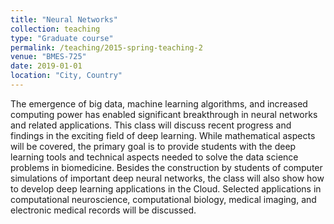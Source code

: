 ```yaml
---
title: "Neural Networks"
collection: teaching
type: "Graduate course"
permalink: /teaching/2015-spring-teaching-2
venue: "BMES-725"
date: 2019-01-01
location: "City, Country"
---
```


The emergence of big data, machine learning algorithms, and increased computing power has enabled significant breakthrough in neural networks and related applications. This class will discuss recent progress and findings in the exciting field of deep learning. While mathematical aspects will be covered, the primary goal is to provide students with the deep learning tools and technical aspects needed to solve the data science problems in biomedicine. Besides the construction by students of computer simulations of important deep neural networks, the class will also show how to develop deep learning applications in the Cloud. Selected applications in computational neuroscience, computational biology, medical imaging, and electronic medical records will be discussed. 


